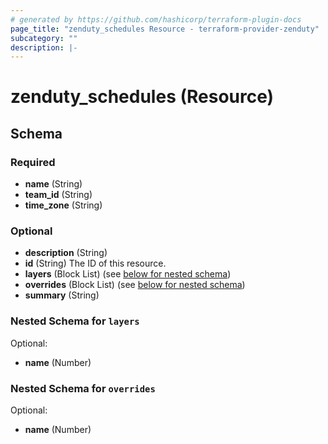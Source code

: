 ```yaml
---
# generated by https://github.com/hashicorp/terraform-plugin-docs
page_title: "zenduty_schedules Resource - terraform-provider-zenduty"
subcategory: ""
description: |-
---
```


# zenduty_schedules (Resource)

<!-- schema generated by tfplugindocs -->

## Schema

### Required

- **name** (String)
- **team_id** (String)
- **time_zone** (String)

### Optional

- **description** (String)
- **id** (String) The ID of this resource.
- **layers** (Block List) (see [below for nested schema](#nestedblock--layers))
- **overrides** (Block List) (see [below for nested schema](#nestedblock--overrides))
- **summary** (String)

<a id="nestedblock--layers"></a>

### Nested Schema for `layers`

Optional:

- **name** (Number)

<a id="nestedblock--overrides"></a>

### Nested Schema for `overrides`

Optional:

- **name** (Number)
